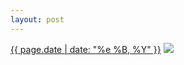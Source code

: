 ```yaml
---
layout: post
---
```


<p>
  <time><a href="/460">{{ page.date | date: "%e %B, %Y" }}</a></time>
  <a href="/460"><img src="{{ site.assets_url }}/460-480.jpg" srcset="{{ site.assets_url }}/460-960.jpg 960w, {{ site.assets_url }}/460-720.jpg 720w, {{ site.assets_url }}/460-480.jpg 480w, {{ site.assets_url }}/460-240.jpg 240w" sizes="(min-width: 700px) 50vw, calc(100vw - 2rem)" /></a>
</p>
